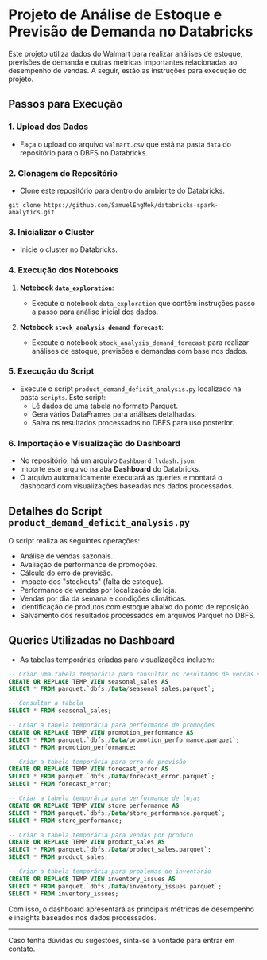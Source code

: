 # Projeto de Análise de Estoque e Previsão de Demanda no Databricks

Este projeto utiliza dados do Walmart para realizar análises de estoque, previsões de demanda e outras métricas importantes relacionadas ao desempenho de vendas. A seguir, estão as instruções para execução do projeto.

## Passos para Execução

### 1. Upload dos Dados
- Faça o upload do arquivo `walmart.csv` que está na pasta `data` do repositório para o DBFS no Databricks.

### 2. Clonagem do Repositório
- Clone este repositório para dentro do ambiente do Databricks.

``` git clone https://github.com/SamuelEngMek/databricks-spark-analytics.git ```

### 3. Inicializar o Cluster
- Inicie o cluster no Databricks.

### 4. Execução dos Notebooks
1. **Notebook `data_exploration`**:
   - Execute o notebook `data_exploration` que contém instruções passo a passo para análise inicial dos dados.

2. **Notebook `stock_analysis_demand_forecast`**:
   - Execute o notebook `stock_analysis_demand_forecast` para realizar análises de estoque, previsões e demandas com base nos dados.

### 5. Execução do Script
- Execute o script `product_demand_deficit_analysis.py` localizado na pasta `scripts`. Este script:
  - Lê dados de uma tabela no formato Parquet.
  - Gera vários DataFrames para análises detalhadas.
  - Salva os resultados processados no DBFS para uso posterior.

### 6. Importação e Visualização do Dashboard
- No repositório, há um arquivo `Dashboard.lvdash.json`.
- Importe este arquivo na aba **Dashboard** do Databricks.
- O arquivo automaticamente executará as queries e montará o dashboard com visualizações baseadas nos dados processados.

## Detalhes do Script `product_demand_deficit_analysis.py`
O script realiza as seguintes operações:
- Análise de vendas sazonais.
- Avaliação de performance de promoções.
- Cálculo do erro de previsão.
- Impacto dos "stockouts" (falta de estoque).
- Performance de vendas por localização de loja.
- Vendas por dia da semana e condições climáticas.
- Identificação de produtos com estoque abaixo do ponto de reposição.
- Salvamento dos resultados processados em arquivos Parquet no DBFS.

## Queries Utilizadas no Dashboard
- As tabelas temporárias criadas para visualizações incluem:

```sql
-- Criar uma tabela temporária para consultar os resultados de vendas sazonais
CREATE OR REPLACE TEMP VIEW seasonal_sales AS
SELECT * FROM parquet.`dbfs:/Data/seasonal_sales.parquet`;

-- Consultar a tabela
SELECT * FROM seasonal_sales;

-- Criar a tabela temporária para performance de promoções
CREATE OR REPLACE TEMP VIEW promotion_performance AS
SELECT * FROM parquet.`dbfs:/Data/promotion_performance.parquet`;
SELECT * FROM promotion_performance;

-- Criar a tabela temporária para erro de previsão
CREATE OR REPLACE TEMP VIEW forecast_error AS
SELECT * FROM parquet.`dbfs:/Data/forecast_error.parquet`;
SELECT * FROM forecast_error;

-- Criar a tabela temporária para performance de lojas
CREATE OR REPLACE TEMP VIEW store_performance AS
SELECT * FROM parquet.`dbfs:/Data/store_performance.parquet`;
SELECT * FROM store_performance;

-- Criar a tabela temporária para vendas por produto
CREATE OR REPLACE TEMP VIEW product_sales AS
SELECT * FROM parquet.`dbfs:/Data/product_sales.parquet`;
SELECT * FROM product_sales;

-- Criar a tabela temporária para problemas de inventário
CREATE OR REPLACE TEMP VIEW inventory_issues AS
SELECT * FROM parquet.`dbfs:/Data/inventory_issues.parquet`;
SELECT * FROM inventory_issues;
```

Com isso, o dashboard apresentará as principais métricas de desempenho e insights baseados nos dados processados. 

---
Caso tenha dúvidas ou sugestões, sinta-se à vontade para entrar em contato.

